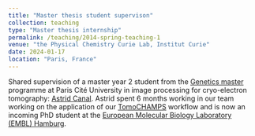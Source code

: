 ```yaml
---
title: "Master thesis student supervison"
collection: teaching
type: "Master thesis internship"
permalink: /teaching/2014-spring-teaching-1
venue: "the Physical Chemistry Curie Lab, Institut Curie"
date: 2024-01-17
location: "Paris, France"
---
```


Shared supervision of a master year 2 student from the [Genetics master](https://u-paris.fr/en/master-in-genetics/) programme at Paris Cité University in image processing for cryo-electron tomography: [Astrid Canal](https://www.linkedin.com/in/astrid-canal-bizeul-acb/). Astrid spent 6 months working in our team working on the application of our [TomoCHAMPS](https://copper-antoinette-68.tiiny.site/) workflow and is now an incoming PhD student at the [European Molecular Biology Laboratory (EMBL) Hamburg](https://www.embl.org/sites/hamburg/).
